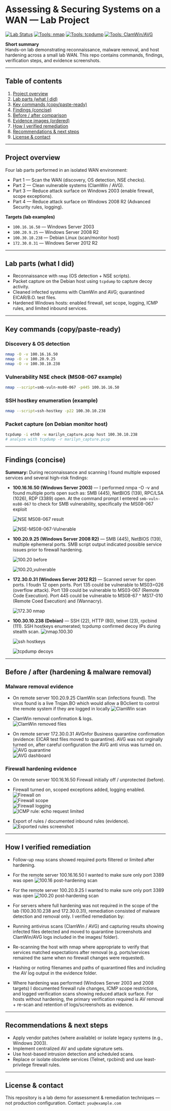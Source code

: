# Assessing & Securing Systems on a WAN — Lab Project

[![Lab Status](https://img.shields.io/badge/status-complete-success)](./)
[![Tools: nmap](https://img.shields.io/badge/tools-nmap-blue)](https://nmap.org)
[![Tools: tcpdump](https://img.shields.io/badge/tools-tcpdump-orange)](https://www.tcpdump.org)
[![Tools: ClamWin/AVG](https://img.shields.io/badge/tools-AVs-lightgrey)](#)

**Short summary**  
Hands-on lab demonstrating reconnaissance, malware removal, and host hardening across a small lab WAN. This repo contains commands, findings, verification steps, and evidence screenshots.

---

## Table of contents
1. [Project overview](#project-overview)  
2. [Lab parts (what I did)](#lab-parts-what-i-did)  
3. [Key commands (copy/paste-ready)](#key-commands-copypaste-ready)  
4. [Findings (concise)](#findings-concise)  
5. [Before / after comparison](#before--after-comparison)  
6. [Evidence images (ordered)](#evidence-images-ordered)  
7. [How I verified remediation](#how-i-verified-remediation)  
8. [Recommendations & next steps](#recommendations--next-steps)  
9. [License & contact](#license--contact)

---

## Project overview
Four lab parts performed in an isolated WAN environment:
- Part 1 — Scan the WAN (discovery, OS detection, NSE checks).
- Part 2 — Clean vulnerable systems (ClamWin / AVG).
- Part 3 — Reduce attack surface on Windows 2003 (enable firewall, scope exceptions).
- Part 4 — Reduce attack surface on Windows 2008 R2 (Advanced Security rules, logging).

**Targets (lab examples)**  
- `100.16.16.50` — Windows Server 2003  
- `100.20.9.25` — Windows Server 2008 R2  
- `100.30.10.238` — Debian Linux (scan/monitor host)
- `172.30.0.31` — Windows Server 2012 R2

---

## Lab parts (what I did)
- Reconnaissance with `nmap` (OS detection + NSE scripts).  
- Packet capture on the Debian host using `tcpdump` to capture decoy activity.  
- Cleaned infected systems with ClamWin and AVG; quarantined EICAR/B.O. test files.  
- Hardened Windows hosts: enabled firewall, set scope, logging, ICMP rules, and limited inbound services.

---

## Key commands (copy/paste-ready)

### Discovery & OS detection
```bash
nmap -O -v 100.16.16.50
nmap -O -v 100.20.9.25
nmap -O -v 100.30.10.238
```

### Vulnerability NSE check (MS08-067 example)
```bash
nmap --script=smb-vuln-ms08-067 -p445 100.16.16.50
```

### SSH hostkey enumeration (example)
```bash
nmap --script=ssh-hostkey -p22 100.30.10.238
```

### Packet capture (on Debian monitor host)
```bash
tcpdump -i eth0 -w marilyn_capture.pcap host 100.30.10.238
# analyze with tcpdump -r marilyn_capture.pcap
```

---

## Findings (concise)

**Summary:** During reconnaissance and scanning I found multiple exposed services and several high-risk findings:

- **100.16.16.50 (Windows Server 2003)** — I performed nmpa -O -v and found multiple ports open such as: SMB (445), NetBIOS (139), RPC/LSA (1026), RDP (3389) open. At the command prompt I entered `smb-vuln-ms08-067` to check for SMB vulnerability, specifically the MS08-067 exploit

   ![NSE MS08-067 result](https://github.com/mbergin123/mbergin123/blob/main/images/10.30.10.238.OS.Open.Ports.png)
  
  ![NSE-MS08-067-Vulnerable](https://github.com/mbergin123/mbergin123/blob/main/images/nampScript100.16.16.50P1.png)
  
- **100.20.9.25 (Windows Server 2008 R2)** — SMB (445), NetBIOS (139), multiple ephemeral ports. SMB script output indicated possible service issues prior to firewall hardening.  

  ![100.20 before](https://github.com/mbergin123/mbergin123/blob/main/images/nmap100.20.9.25openPortsP1.2.png)
  
  ![100.20_vulnerable](https://github.com/mbergin123/mbergin123/blob/main/images/nmapScript100.20.9.25Part1.2.png)

- **172.30.0.31 (Windows Server 2012 R2)** — Scanned server for open ports. I foudn 12 open ports. Port 135 could be vulnerable to MS03=026 (overflow attack). Port 139 could be vulnerable to MS03-067 (Remote Code Execution). Port 445 could be vulnerable to MS08-67 ^ MS17-010 (Remote Coed Execution) and (Wannacry).

  ![172.30 nmap](https://github.com/mbergin123/mbergin123/blob/main/images/nmap173.30.0.31.png)
  

- **100.30.10.238 (Debian)** — SSH (22), HTTP (80), telnet (23), rpcbind (111). SSH hostkeys enumerated; tcpdump confirmed decoy IPs during stealth scan.
  ![nmap.100.30](https://github.com/mbergin123/mbergin123/blob/main/images/nmap100.30.10.238Part1.2.png)
  
  ![ssh hostkeys](https://github.com/mbergin123/mbergin123/blob/main/images/ssh-hoskey.3encrypt.footprint.keys.png)
  
  ![tcpdump decoys](https://github.com/mbergin123/mbergin123/blob/main/images/Screenshot%202025-09-23%20213734.png)

---

## Before / after (hardening & malware removal)

### Malware removal evidence
- On remote server 100.20.9.25 ClamWin scan (infections found). The virus found is a live Trojan.BO which would allow a BOclient to control the remote system if they are logged in locally
  ![ClamWin scan](https://github.com/mbergin123/mbergin123/blob/main/images/Screenshot%202025-09-21%20104329.png)

- ClamWin removal confirmation & logs.  
  ![ClamWin removed files](https://github.com/mbergin123/mbergin123/blob/main/images/clamwinsvirusremoved.png)

- On remote server 172.30.0.31 AVGnfor Business quarantine confirmation (evidence: EICAR test files moved to quarantine). AVG was not orginally turned on, after careful configuration the AVG anti virus was turned on.
  ![AVG quarantine](https://github.com/mbergin123/mbergin123/blob/main/images/avgTurnedOn.png)  
  ![AVG dashboard](https://github.com/mbergin123/mbergin123/blob/main/images/avg_malware_removed.png)

### Firewall hardening evidence
- On remote server 100.16.16.50 Firewall initially off / unprotected (before).  

- Firewall turned on, scoped exceptions added, logging enabled.  
  ![Firewall on](https://github.com/mbergin123/mbergin123/blob/main/images/firewall_windows_turned_on.png)  
  ![Firewall scope](https://github.com/mbergin123/mbergin123/blob/main/images/firewall_scope.png)  
  ![Firewall logging](https://github.com/mbergin123/mbergin123/blob/main/images/firewall_changed_log_settings.png)  
  ![ICMP rule: echo request limited](https://github.com/mbergin123/mbergin123/blob/main/images/firewall_configured_echo_request_limit.png)

- Export of rules / documented inbound rules (evidence).  
  ![Exported rules screenshot](https://github.com/mbergin123/mbergin123/blob/main/images/Screenshot%202025-09-24%20152615.png)

---

## How I verified remediation
- Follow-up `nmap` scans showed required ports filtered or limited after hardening.
- For the remote server 100.16.16.50 I wanted to make sure only port 3389 was open
  ![100.16 post-hardening scan](https://github.com/mbergin123/mbergin123/blob/main/images/Screenshot%202025-09-24%20151913.png)
- For the remote server 100.20.9.25 I wanted to make sure only port 3389 was open
  ![100.20 post-hardening scan](https://github.com/mbergin123/mbergin123/blob/main/images/Screenshot%202025-09-23%20211946.png)

- For servers where full hardening was not required in the scope of the lab (100.30.10.238 and 172.30.0.31), remediation consisted of malware detection and removal only. I verified remediation by:

- Running antivirus scans (ClamWin / AVG) and capturing results showing infected files detected and moved to quarantine (screenshots and ClamWin/AVG logs included in the images/ folder).

- Re-scanning the host with nmap where appropriate to verify that services matched expectations after removal (e.g. ports/services remained the same when no firewall changes were requested).

- Hashing or noting filenames and paths of quarantined files and including the AV log output in the evidence folder.

- Where hardening was performed (Windows Server 2003 and 2008 targets) I documented firewall rule changes, ICMP scope restrictions, and logged verification scans showing reduced attack surface. For hosts without hardening, the primary verification required is AV removal + re-scan and retention of logs/screenshots as evidence.


---


## Recommendations & next steps
- Apply vendor patches (where available) or isolate legacy systems (e.g., Windows 2003).  
- Implement centralized AV and update signature sets.  
- Use host-based intrusion detection and scheduled scans.  
- Replace or isolate obsolete services (Telnet, rpcbind) and use least-privilege firewall rules.

---

## License & contact
This repository is a lab demo for assessment & remediation techniques — not production configuration. Contact: `you@example.com`





